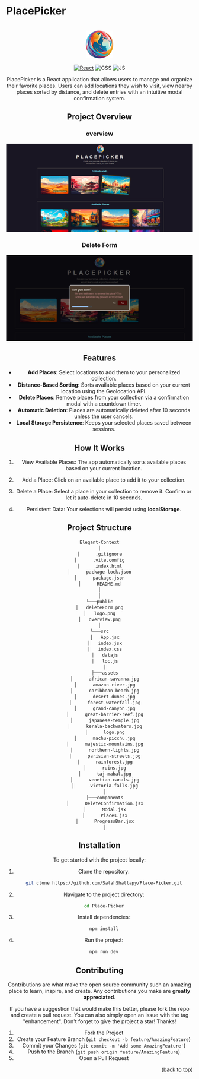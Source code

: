 # PlacePicker

<!-- PROJECT LOGO -->
<br />
<div align="center">
      <img src="./public/logo.png" alt="Logo" height="75">
    </a>

[![React](https://img.shields.io/badge/react-%2320232a.svg?style=for-the-badge&logo=react&logoColor=%2361DAFB)](https://react.dev/)
![CSS](https://img.shields.io/badge/CSS3-1572B6?style=for-the-badge&logo=css3&logoColor=white)
![JS](https://img.shields.io/badge/JavaScript-F7DF1E?style=for-the-badge&logo=javascript&logoColor=black)

PlacePicker is a React application that allows users to manage and organize their favorite places. Users can add locations they wish to visit, view nearby places sorted by distance, and delete entries with an intuitive modal confirmation system.

## Project Overview

### overview

![Project OverView](./public/overview.png)

### Delete Form

![Delete Form](./public/deleteForm.png)

## Features

- **Add Places**: Select locations to add them to your personalized collection.
- **Distance-Based Sorting**: Sorts available places based on your current location using the Geolocation API.
- **Delete Places**: Remove places from your collection via a confirmation modal with a countdown timer.
- **Automatic Deletion**: Places are automatically deleted after 10 seconds unless the user cancels.
- **Local Storage Persistence**: Keeps your selected places saved between sessions.

## How It Works

1. View Available Places: The app automatically sorts available places based on your current location.

2. Add a Place: Click on an available place to add it to your collection.

3. Delete a Place: Select a place in your collection to remove it. Confirm or let it auto-delete in 10 seconds.

4. Persistent Data: Your selections will persist using **localStorage**.

## Project Structure

```
Elegant-Context
│
│      .gitignore
│      .vite.config
│      index.html
│      package-lock.json
│      package.json
│      README.md
│
│
└───public
│   deleteForm.png
│   logo.png
│   overview.png
│
└───src
    │   App.jsx
    │   index.jsx
    │   index.css
    │   datajs
    │   loc.js
    │
    ├───assets
    │      african-savanna.jpg
    │      amazon-river.jpg
    │      caribbean-beach.jpg
    │      desert-dunes.jpg
    │      forest-waterfall.jpg
    │      grand-canyon.jpg
    │      great-barrier-reef.jpg
    │      japanese-temple.jpg
    │      kerala-backwaters.jpg
    │      logo.png
    │      machu-picchu.jpg
    │      majestic-mountains.jpg
    │      northern-lights.jpg
    │      parisian-streets.jpg
    │      rainforest.jpg
    │      ruins.jpg
    │      taj-mahal.jpg
    │      venetian-canals.jpg
    │      victoria-falls.jpg
    │
    ├───components
    │      DeleteConfirmation.jsx
    │      Modal.jsx
    │      Places.jsx
    │      ProgressBar.jsx
    │
```

## Installation

To get started with the project locally:

1. Clone the repository:
   ```bash
   git clone https://github.com/SalahShallapy/Place-Picker.git
   ```
2. Navigate to the project directory:
   ```bash
   cd Place-Picker
   ```
3. Install dependencies:
   ```bash
   npm install
   ```
4. Run the project:

   ```bash
   npm run dev
   ```

## Contributing

Contributions are what make the open source community such an amazing place to learn, inspire, and create. Any contributions you make are **greatly appreciated**.

If you have a suggestion that would make this better, please fork the repo and create a pull request. You can also simply open an issue with the tag "enhancement".
Don't forget to give the project a star! Thanks!

1.  Fork the Project
2.  Create your Feature Branch (`git checkout -b feature/AmazingFeature`)
3.  Commit your Changes (`git commit -m 'Add some AmazingFeature'`)
4.  Push to the Branch (`git push origin feature/AmazingFeature`)
5.  Open a Pull Request

   <p align="right">(<a href="#top">back to top</a>)</p>
